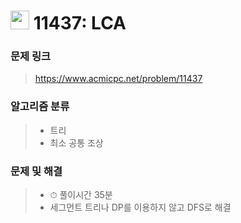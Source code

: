 # <img src="https://d2gd6pc034wcta.cloudfront.net/tier/13.svg" width="30">  11437: LCA

### 문제 링크

> https://www.acmicpc.net/problem/11437



### 알고리즘 분류

>- 트리
>- 최소 공통 조상



### 문제 및 해결

>- ⏱ 풀이시간 35분
>- 세그먼트 트리나 DP를 이용하지 않고 DFS로 해결
